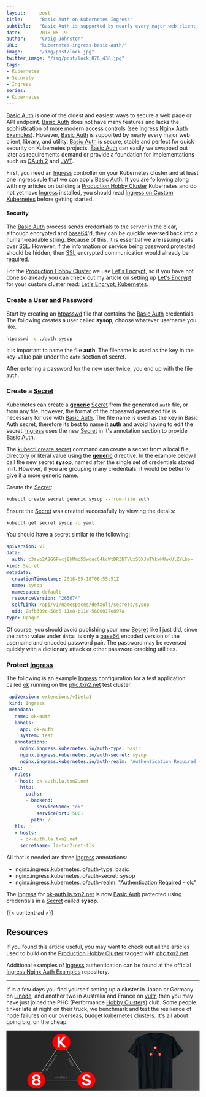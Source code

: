 ```yaml
---
layout:     post
title:      "Basic Auth on Kubernetes Ingress"
subtitle:   "Basic Auth is supported by nearly every major web client, library, and utility."
date:       2018-05-19
author:     "Craig Johnston"
URL:        "kubernetes-ingress-basic-auth/"
image:      "/img/post/lock.jpg"
twitter_image: "/img/post/lock_876_438.jpg"
tags:
- Kubernetes
- Security
- Ingress
series:
- Kubernetes
---
```


[Basic Auth] is one of the oldest and easiest ways to secure a web page or API endpoint. [Basic Auth] does not have many features and lacks the sophistication of more modern access controls (see [Ingress Nginx Auth Examples]). However, [Basic Auth] is supported by nearly every major web client, library, and utility. [Basic Auth] is secure, stable and perfect for quick security on Kubernetes projects. [Basic Auth]  can easily we swapped out later as requirements demand or provide a foundation for implementations such as [OAuth 2] and [JWT].

First, you need an [Ingress] controller on your Kubernetes cluster and at least one ingress rule that we can apply [Basic Auth]. If you are following along with my articles on building a [Production Hobby Cluster] Kubernetes and do not yet have [Ingress] installed, you should read [Ingress on Custom Kubernetes][Ingress] before getting started.

#### Security

The [Basic Auth] process sends credentials to the server in the clear, although encrypted and [base64]'d, they can be quickly reversed back into a human-readable string. Because of this, it is essential we are issuing calls over [SSL][Let's Encrypt]. However, if the information or service being password protected should be hidden, then [SSL][Let's Encrypt] encrypted communication would already be required.

For the [Production Hobby Cluster] we use [Let's Encrypt], so if you have not done so already you can check out my article on setting up [Let's Encrypt] for your custom cluster read: [Let's Encrypt, Kubernetes].

### Create a User and Password

Start by creating an [htpasswd] file that contains the [Basic Auth] credentials. The following creates a user called **sysop**, choose whatever username you like.

```bash
htpasswd -c ./auth sysop
```

It is important to name the file **auth**. The filename is used as the key in the key-value pair under the `data` section of secret.

After entering a password for the new user twice, you end up with the file `auth`.

### Create a [Secret]

Kubernetes can create a **[generic]** [Secret] from the generated `auth` file, or from any file, however, the format of the htpasswd generated file is necessary for use with [Basic Auth]. The file name is used as the key in Basic Auth secret, therefore its best to name it **auth** and avoid having to edit the secret.  [Ingress] uses the new [Secret] in it's annotation section to provide [Basic Auth].

The [kubectl create secret] command can create a secret from a local file, directory or literal value using the **[generic]** directive. In the example below I call the new secret **sysop**, named after the single set of credentials stored in it. However, if you are grouping many credentials, it would be better to give it a more generic name.

Create the [Secret]:

```bash
kubectl create secret generic sysop --from-file auth
```

Ensure the [Secret] was created successfully by viewing the details:

```bash
kubectl get secret sysop -o yaml
```

You should have a secret similar to the following:

```yaml
apiVersion: v1
data:
  auth: c3avb2A2GGFwcjEkMmo5SwoucC4kcWtDR3NTVUxSDXJmTVkwNUwxUlZYLbo=
kind: Secret
metadata:
  creationTimestamp: 2018-05-18T06:55:51Z
  name: sysop
  namespace: default
  resourceVersion: "265674"
  selfLink: /api/v1/namespaces/default/secrets/sysop
  uid: 2bfb399c-58d6-11e8-b11e-5600017e897a
type: Opaque
```

Of course, you should avoid publishing your new [Secret] like I just did, since the `auth:` value under `data:` is only a [base64] encoded version of the username and encoded password pair. The password may be reversed quickly with a dictionary attack or other password cracking utilities.

### Protect [Ingress]

The following is an example [Ingress] configuration for a test application called [ok] running on the [phc.txn2.net] test cluster.

```yaml
 apiVersion: extensions/v1beta1
 kind: Ingress
 metadata:
   name: ok-auth
   labels:
     app: ok-auth
     system: test
   annotations:
     nginx.ingress.kubernetes.io/auth-type: basic
     nginx.ingress.kubernetes.io/auth-secret: sysop
     nginx.ingress.kubernetes.io/auth-realm: "Authentication Required - ok"
 spec:
   rules:
   - host: ok-auth.la.txn2.net
     http:
       paths:
       - backend:
           serviceName: "ok"
           servicePort: 5001
         path: /
   tls:
   - hosts:
     - ok-auth.la.txn2.net
     secretName: la-txn2-net-tls
```

All that is needed are three [Ingress] annotations:
- nginx.ingress.kubernetes.io/auth-type: basic
- nginx.ingress.kubernetes.io/auth-secret: sysop
- nginx.ingress.kubernetes.io/auth-realm: "Authentication Required - ok."

The [Ingress] for [ok-auth.la.txn2.net](https://ok-auth.la.txn2.net) is now [Basic Auth] protected using credentials in a [Secret] called **sysop**.

{{< content-ad >}}

## Resources

If you found this article useful, you may want to check out all the articles used to build on the [Production Hobby Cluster] tagged with [phc.txn2.net].

Additional examples of [Ingress] authentication can be found at the official [Ingress Nginx Auth Examples] repository.

---

If in a few days you find yourself setting up a cluster in Japan or Germany on [Linode], and another two in Australia and France on [vultr], then you may have just joined the PHC (Performance [Hobby Cluster]s) club. Some people tinker late at night on their truck, we benchmark and test the resilience of node failures on our overseas, budget kubernetes clusters. It's all about going big, on the cheap.

[![k8s performance hobby clusters](https://github.com/cjimti/mk/raw/master/images/content/k8s-tshirt-banner.jpg)](https://amzn.to/2IOe8Yu)

[Ingress Nginx Auth Examples]: https://github.com/kubernetes/ingress-nginx/tree/master/docs/examples/auth
[phc.txn2.net]: http://localhost:4000/tag/phc.txn2.net/
[generic]: https://kubernetes-v1-4.github.io/docs/user-guide/kubectl/kubectl_create_secret_generic/
[kubectl create secret]: https://kubernetes-v1-4.github.io/docs/user-guide/kubectl/kubectl_create_secret/
[htpasswd]: https://httpd.apache.org/docs/current/programs/htpasswd.html
[Let's Encrypt, Kubernetes]: /lets-encrypt-kubernetes/
[base64]: https://en.wikipedia.org/wiki/Base64
[Basic Auth]: https://developer.mozilla.org/en-US/docs/Web/HTTP/Authentication
[OAuth 2]: https://oauth.net/2/
[JWT]: https://jwt.io/
[Ingress]: /web-cluster-ingress/
[Production Hobby Cluster]: /hobby-cluster/
[Let's Encrypt]: https://letsencrypt.org/
[Hobby Cluster]: /hobby-cluster/
[Linode]: https://www.linode.com/?r=848a6b0b21dc8edd33124f05ec8f99207ccddfde
[vultr]: https://www.vultr.com/?ref=7418713
[Secret]: https://kubernetes.io/docs/concepts/configuration/secret/
[ok]: https://github.com/txn2/ok